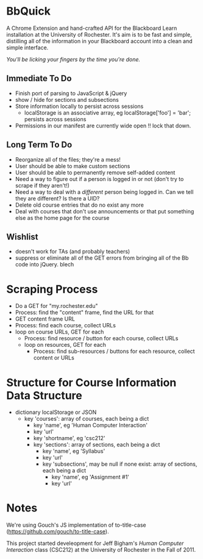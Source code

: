 BbQuick
=======

A Chrome Extension and hand-crafted API for the Blackboard Learn installation
at the University of Rochester. It's aim is to be fast and simple, distilling
all of the information in your Blackboard account into a clean and simple
interface.

*You'll be licking your fingers by the time you're done.*


Immediate To Do
---------------

- Finish port of parsing to JavaScript & jQuery
- show / hide for sections and subsections
- Store information locally to persist across sessions
    - localStorage is an associative array, eg localStorage['foo'] = 'bar'; persists across sessions
- Permissions in our manifest are currently wide open !! lock that down.


Long Term To Do
---------------

- Reorganize all of the files; they're a mess!
- User should be able to make custom sections
- User should be able to permanently remove self-added content
- Need a way to figure out if a person is logged in or not (don't try to scrape if they aren't!)
- Need a way to deal with a *different* person being logged in. Can we tell they are different? Is there a UID?
- Delete old course entries that do no exist any more
- Deal with courses that don't use announcements or that put something else as the home page for the course



Wishlist
--------

- doesn't work for TAs (and probably teachers)
- suppress or eliminate all of the GET errors from bringing all of the Bb code into jQuery. blech


Scraping Process
================

- Do a GET for "my.rochester.edu"
- Process: find the "content" frame, find the URL for that
- GET content frame URL
- Process: find each course, collect URLs
- loop on course URLs, GET for each
    - Process: find resource / button for each course, collect URLs
    - loop on resources, GET for each
        - Process: find sub-resources / buttons for each resource, collect content or URLs


Structure for Course Information Data Structure
===============================================

- dictionary localStorage or JSON
    - key 'courses': array of courses, each being a dict
        - key 'name', eg 'Human Computer Interaction'
        - key 'url'
        - key 'shortname', eg 'csc212'
        - key 'sections': array of sections, each being a dict
            - key 'name', eg 'Syllabus'
            - key 'url'
            - key 'subsections', may be null if none exist: array of sections, each being a dict
                - key 'name', eg 'Assignment #1'
                - key 'url'


Notes
=====

We're using Gouch's JS implementation of to-title-case (https://github.com/gouch/to-title-case).

This project started develeopment for Jeff Bigham's *Human Computer Interaction*
class (CSC212) at the University of Rochester in the Fall of 2011.

